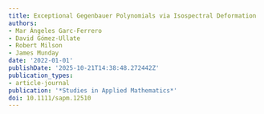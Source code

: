 ```yaml
---
title: Exceptional Gegenbauer Polynomials via Isospectral Deformation
authors:
- Mar Ángeles Garc-Ferrero
- David Gómez-Ullate
- Robert Milson
- James Munday
date: '2022-01-01'
publishDate: '2025-10-21T14:38:48.272442Z'
publication_types:
- article-journal
publication: '*Studies in Applied Mathematics*'
doi: 10.1111/sapm.12510
---
```

